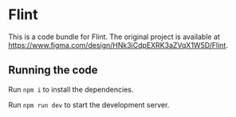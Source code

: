 
  # Flint

  This is a code bundle for Flint. The original project is available at https://www.figma.com/design/HNk3iCdpEXRK3aZVqX1W5D/Flint.

  ## Running the code

  Run `npm i` to install the dependencies.

  Run `npm run dev` to start the development server.
  